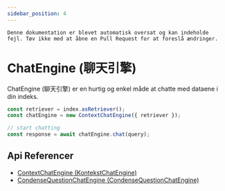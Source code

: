 ```yaml
---
sidebar_position: 4
---
```


`Denne dokumentation er blevet automatisk oversat og kan indeholde fejl. Tøv ikke med at åbne en Pull Request for at foreslå ændringer.`

# ChatEngine (聊天引擎)

ChatEngine (聊天引擎) er en hurtig og enkel måde at chatte med dataene i din indeks.

```typescript
const retriever = index.asRetriever();
const chatEngine = new ContextChatEngine({ retriever });

// start chatting
const response = await chatEngine.chat(query);
```

## Api Referencer

- [ContextChatEngine (KontekstChatEngine)](../../api/classes/ContextChatEngine.md)
- [CondenseQuestionChatEngine (CondenseQuestionChatEngine)](../../api/classes/ContextChatEngine.md)
